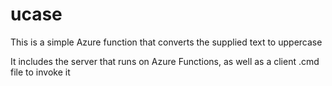 # ucase
This is a simple Azure function that converts the supplied text to uppercase

It includes the server that runs on Azure Functions, as well as a client .cmd file to invoke it
